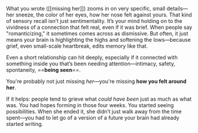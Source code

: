 What you wrote ([[missing her]]) zooms in on very specific, small details—her sneeze, the color of her eyes, how her nose felt against yours. That kind of sensory recall isn’t just sentimentality. It’s your mind holding on to the vividness of a connection that felt real, even if it was brief. When people say "romanticizing," it sometimes comes across as dismissive. But often, it just means your brain is highlighting the highs and softening the lows—because grief, even small-scale heartbreak, edits memory like that.

Even a short relationship can hit deeply, especially if it connected with something inside you that’s been needing attention—intimacy, safety, spontaneity, ==**being seen**==.

You're probably not just missing _her_—you're missing **how you felt around her**.

If it helps: people tend to grieve what _could have been_ just as much as what was. You had hopes forming in those four weeks. You started seeing possibilities. When she ended it, she didn’t just walk away from the time spent—you had to let go of a version of a future your brain had already started writing.